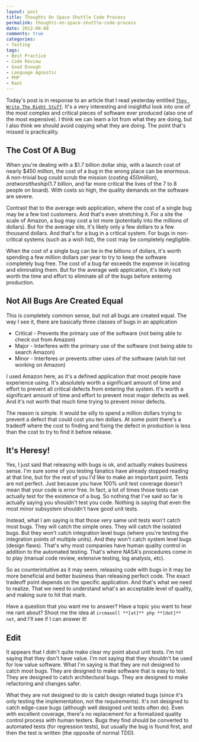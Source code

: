 ```yaml
---
layout: post
title: Thoughts On Space Shuttle Code Process
permalink: thoughts-on-space-shuttle-code-process
date: 2012-08-08
comments: true
categories:
- Testing
tags:
- Best Practice
- Code Review
- Good Enough
- Language Agnostic
- PHP
- Rant
---
```


Today's post is in response to an article that I read yesterday entitled [`They Write The Right Stuff`](http://www.fastcompany.com/28121/they-write-right-stuff). It's a very interesting and insightful look into one of the most complex and critical pieces of software ever produced (also one of the most expensive). I think we can learn a lot from what they are doing, but I also think we should avoid copying what they are doing. The point that's missed is practicality.<!--more-->

## The Cost Of A Bug

When you're dealing with a $1.7 billion dollar ship, with a launch cost of nearly $450 million, the cost of a bug in the wrong place can be enormous. A non-trivial bug could scrub the mission (costing $450 million), or at worst the ship ($1.7 billion, and far more critical the lives of the 7 to 8 people on board). With costs so high, the quality demands on the software are severe. 

Contrast that to the average web application, where the cost of a single bug may be a few lost customers. And that's even stretching it. For a site the scale of Amazon, a bug may cost a lot more (potentially into the millions of dollars). But for the average site, it's likely only a few dollars to a few thousand dollars. And that's for a bug in a critical system. For bugs in non-critical systems (such as a wish list), the cost may be completely negligible.

When the cost of a single bug can be in the billions of dollars, it's worth spending a few million dollars per year to try to keep the software completely bug free. The cost of a bug far exceeds the expense in locating and eliminating them. But for the average web application, it's likely not worth the time and effort to eliminate all of the bugs before entering production.

## Not All Bugs Are Created Equal

This is completely common sense, but not all bugs are created equal. The way I see it, there are basically three classes of bugs in an application 

 * Critical - Prevents the primary use of the software (not being able to check out from Amazon)
 * Major - Interferes with the primary use of the software (not being able to search Amazon)
 * Minor - Interferes or prevents other uses of the software (wish list not working on Amazon)

I used Amazon here, as it's a defined application that most people have experience using. It's absolutely worth a significant amount of time and effort to prevent all critical defects from entering the system. It's worth a significant amount of time and effort to prevent most major defects as well. And it's not worth that much time trying to prevent minor defects.

The reason is simple. It would be silly to spend a million dollars trying to prevent a defect that could cost you ten dollars. At some point there's a tradeoff where the cost to finding and fixing the defect in production is less than the cost to try to find it before release.

## It's Heresy!

Yes, I just said that releasing with bugs is ok, and actually makes business sense. I'm sure some of you testing fanatics have already stopped reading at that line, but for the rest of you I'd like to make an important point. Tests are not perfect. Just because you have 100% unit test coverage doesn't mean that your code is error free. In fact, a lot of times those tests can actually test for the existence of a bug. So nothing that I've said so far is actually saying you shouldn't test you code. Nothing is saying that even the most minor subsystem shouldn't have good unit tests.

Instead, what I am saying is that those very same unit tests won't catch most bugs. They will catch the simple ones. They will catch the isolated bugs. But they won't catch integration level bugs (where you're testing the integration points of multiple units). And they won't catch system level bugs (design flaws). That's why most companies have human quality control in addition to the automated testing. That's where NASA's procedures come in to play (manual code review, extensive testing, log analysis, etc).

So as counterintuitive as it may seem, releasing code with bugs in it may be more beneficial and better business than releasing perfect code. The exact tradeoff point depends on the specific application. And that's what we need to realize. That we need to understand what's an acceptable level of quality, and making sure to hit that mark.

Have a question that you want me to answer? Have a topic you want to hear me rant about? Shoot me the idea at `ircmaxell **[at]** php **[dot]** net`, and I'll see if I can answer it!

## Edit

It appears that I didn't quite make clear my point about unit tests. I'm not saying that they don't have value. I'm not saying that they shouldn't be used for low value software. What I'm saying is that they are not designed to catch most bugs. They are designed to make software that is easy to test. They are designed to catch architectural bugs. They are designed to make refactoring and changes safer.

What they are not designed to do is catch design related bugs (since it's only testing the implementation, not the requirements). It's not designed to catch edge-case bugs (although well designed unit tests often do). Even with excellent coverage, there's no replacement for a formalized quality control process with human testers. Bugs they find should be converted to automated tests (for regression tests), but usually the bug is found first, and then the test is written (the opposite of normal TDD).
